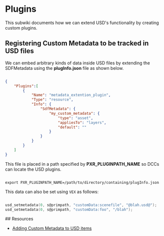 # Plugins

This subwiki documents how we can extend USD's functionality by creating custom plugins.

## Registering Custom Metadata to be tracked in USD files

We can embed arbitrary kinds of data inside USD files by extending the SDFMetadata using the **plugInfo.json** file as shown below.

```json

{
    "Plugins":[
        {
            "Name": "metadata_extention_plugin",
            "Type": "resource",
            "Info": {
                "SdfMetadata": {
                    "my_custom_metadata": {
                        "type": "asset",
                        "appliesTo": "layers",
                        "default": ""
                    }
                }
            }
        }
    ]
}

```

This file is placed in a path specified by **PXR_PLUGINPATH_NAME** so DCCs can locate the USD plugins.

```shell

export PXR_PLUGINPATH_NAME=/path/to/directory/containing/plugInfo.json
```

This data can also be set using `VEX` as follows:

```c

usd_setmetadata(0, s@primpath, "customData:scenefile", "@blah.usd@");
usd_setmetadata(0, s@primpath, "customData:foo", "/blah");
```


## Resources

* [Adding Custom Metadata to USD items](https://github.com/ColinKennedy/USD-Cookbook/blob/master/references/working_with_plugins.md#Extend-Metadata)

